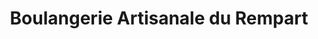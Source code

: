---
title: "Boulangerie Artisanale du Rempart"
url: /marvejols/boulangerie-artisanale-du-rempart/
shop: boulangerie
---